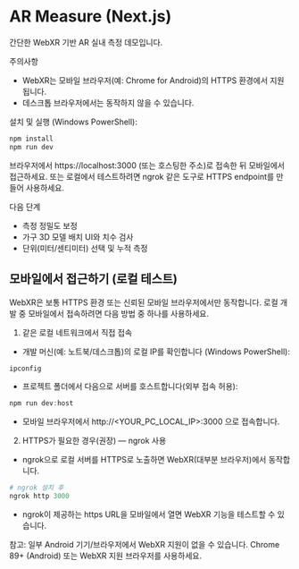 # AR Measure (Next.js)

간단한 WebXR 기반 AR 실내 측정 데모입니다.

주의사항
- WebXR는 모바일 브라우저(예: Chrome for Android)의 HTTPS 환경에서 지원됩니다.
- 데스크톱 브라우저에서는 동작하지 않을 수 있습니다.

설치 및 실행 (Windows PowerShell):

```powershell
npm install
npm run dev
```

브라우저에서 https://localhost:3000 (또는 호스팅한 주소)로 접속한 뒤 모바일에서 접근하세요. 또는 로컬에서 테스트하려면 ngrok 같은 도구로 HTTPS endpoint를 만들어 사용하세요.

다음 단계
- 측정 정밀도 보정
- 가구 3D 모델 배치 UI와 치수 검사
- 단위(미터/센티미터) 선택 및 누적 측정
 
## 모바일에서 접근하기 (로컬 테스트)

WebXR은 보통 HTTPS 환경 또는 신뢰된 모바일 브라우저에서만 동작합니다. 로컬 개발 중 모바일에서 접속하려면 다음 방법 중 하나를 사용하세요.

1) 같은 로컬 네트워크에서 직접 접속
 - 개발 머신(예: 노트북/데스크톱)의 로컬 IP를 확인합니다 (Windows PowerShell):

```powershell
ipconfig
```

 - 프로젝트 폴더에서 다음으로 서버를 호스트합니다(외부 접속 허용):

```powershell
npm run dev:host
```

 - 모바일 브라우저에서 http://<YOUR_PC_LOCAL_IP>:3000 으로 접속합니다.

2) HTTPS가 필요한 경우(권장) — ngrok 사용
 - ngrok으로 로컬 서버를 HTTPS로 노출하면 WebXR(대부분 브라우저)에서 동작합니다.

```powershell
# ngrok 설치 후
ngrok http 3000
```

 - ngrok이 제공하는 https URL을 모바일에서 열면 WebXR 기능을 테스트할 수 있습니다.

참고: 일부 Android 기기/브라우저에서 WebXR 지원이 없을 수 있습니다. Chrome 89+ (Android) 또는 WebXR 지원 브라우저를 사용하세요.

